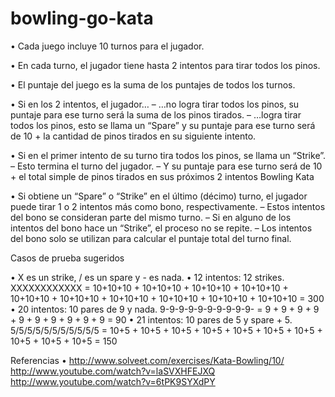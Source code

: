 bowling-go-kata
===============

• Cada juego incluye 10 turnos para el jugador.

• En cada turno, el jugador tiene hasta 2 intentos para tirar todos los pinos.

• El puntaje del juego es la suma de los puntajes de todos los turnos.

• Si en los 2 intentos, el jugador… – …no logra tirar todos los pinos, su puntaje para ese turno será la suma de los pinos tirados. – …logra tirar todos los pinos, esto se llama un “Spare” y su puntaje para ese turno será de 10 + la cantidad de pinos tirados en su siguiente intento.

• Si en el primer intento de su turno tira todos los pinos, se llama un “Strike”. – Esto termina el turno del jugador. – Y su puntaje para ese turno será de 10 + el total simple de pinos tirados en sus próximos 2 intentos
Bowling Kata

• Si obtiene un “Spare” o “Strike” en el último (décimo) turno, el jugador puede tirar 1 o 2 intentos más como bono, respectivamente. – Estos intentos del bono se consideran parte del mismo turno. – Si en alguno de los intentos del bono hace un “Strike”, el proceso no se repite. – Los intentos del bono solo se utilizan para calcular el puntaje total del turno final.

Casos de prueba sugeridos

• X es un strike, / es un spare y - es nada.
• 12 intentos: 12 strikes. XXXXXXXXXXXX = 10+10+10 + 10+10+10 + 10+10+10 + 10+10+10 + 10+10+10 + 10+10+10 + 10+10+10 + 10+10+10 + 10+10+10 + 10+10+10 = 300
• 20 intentos: 10 pares de 9 y nada. 9-9-9-9-9-9-9-9-9-9- = 9 + 9 + 9 + 9 + 9 + 9 + 9 + 9 + 9 + 9 = 90
• 21 intentos: 10 pares de 5 y spare + 5. 5/5/5/5/5/5/5/5/5/5/5 = 10+5 + 10+5 + 10+5 + 10+5 + 10+5 + 10+5 + 10+5 + 10+5 + 10+5 + 10+5 = 150

Referencias
• http://www.solveet.com/exercises/Kata-Bowling/10/
http://www.youtube.com/watch?v=laSVXHFEJXQ
http://www.youtube.com/watch?v=6tPK9SYXdPY
